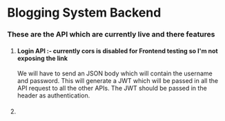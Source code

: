 <h1>Blogging System Backend</h1>

<h3>These are the API which are currently live and there features</h3>
<ol>
  <li>
    <h4>Login API :- currently cors is disabled for Frontend testing so I'm not exposing the link </h6>
    <p>
      We will have to send an JSON body which will contain the username and password. This will generate a JWT which will be passed in all the API request to all the 
      other APIs. The JWT should be passed in the header as authentication.
    </p>
  </li>
  <li>
    <h4></h4>
    <p>
    </p>
  </li>
  
</ol>
